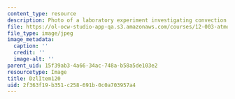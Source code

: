 ```yaml
---
content_type: resource
description: Photo of a laboratory experiment investigating convection.
file: https://ol-ocw-studio-app-qa.s3.amazonaws.com/courses/12-003-atmosphere-ocean-and-climate-dynamics-fall-2008/2f363f19b351c258691b0c0a703957a4_DzlItem120.jpg
file_type: image/jpeg
image_metadata:
  caption: ''
  credit: ''
  image-alt: ''
parent_uid: 15f39ab3-4a66-34ac-748a-b58a5de103e2
resourcetype: Image
title: DzlItem120
uid: 2f363f19-b351-c258-691b-0c0a703957a4
---
```


